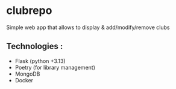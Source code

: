 # clubrepo
Simple web app that allows to display &amp; add/modify/remove clubs 

## Technologies :

* Flask (python +3.13)
* Poetry (for library management)
* MongoDB
* Docker




